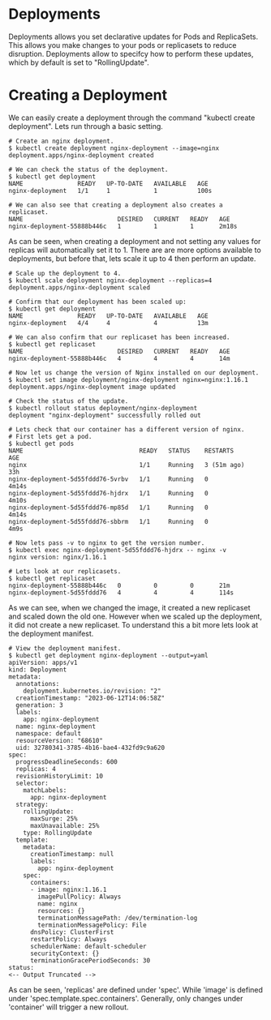 # Deployments
Deployments allows you set declarative updates for Pods and ReplicaSets. This allows you make changes to your pods or replicasets to reduce disruption. Deployments allow to specifcy how to perform these updates, which by default is set to "RollingUpdate".  

# Creating a Deployment
We can easily create a deployment through the command "kubectl create deployment". Lets run through a basic setting.
```
# Create an nginx deployment.
$ kubectl create deployment nginx-deployment --image=nginx
deployment.apps/nginx-deployment created

# We can check the status of the deployment.
$ kubectl get deployment
NAME               READY   UP-TO-DATE   AVAILABLE   AGE
nginx-deployment   1/1     1            1           100s

# We can also see that creating a deployment also creates a replicaset.
NAME                          DESIRED   CURRENT   READY   AGE
nginx-deployment-55888b446c   1         1         1       2m18s
```

As can be seen, when creating a deployment and not setting any values for replicas will automatically set it to 1. There are are more options available to deployments, but before that, lets scale it up to 4 then perform an update.
```
# Scale up the deployment to 4.
$ kubectl scale deployment nginx-deployment --replicas=4
deployment.apps/nginx-deployment scaled

# Confirm that our deployment has been scaled up:
$ kubectl get deployment
NAME               READY   UP-TO-DATE   AVAILABLE   AGE
nginx-deployment   4/4     4            4           13m

# We can also confirm that our replicaset has been increased.
$ kubectl get replicaset
NAME                          DESIRED   CURRENT   READY   AGE
nginx-deployment-55888b446c   4         4         4       14m

# Now let us change the version of Nginx installed on our deployment.
$ kubectl set image deployment/nginx-deployment nginx=nginx:1.16.1
deployment.apps/nginx-deployment image updated

# Check the status of the update.
$ kubectl rollout status deployment/nginx-deployment
deployment "nginx-deployment" successfully rolled out

# Lets check that our container has a different version of nginx.
# First lets get a pod.
$ kubectl get pods
NAME                                READY   STATUS    RESTARTS      AGE
nginx                               1/1     Running   3 (51m ago)   33h
nginx-deployment-5d55fddd76-5vrbv   1/1     Running   0             4m14s
nginx-deployment-5d55fddd76-hjdrx   1/1     Running   0             4m10s
nginx-deployment-5d55fddd76-mp85d   1/1     Running   0             4m14s
nginx-deployment-5d55fddd76-sbbrm   1/1     Running   0             4m9s

# Now lets pass -v to nginx to get the version number.
$ kubectl exec nginx-deployment-5d55fddd76-hjdrx -- nginx -v
nginx version: nginx/1.16.1

# Lets look at our replicasets.
$ kubectl get replicaset
nginx-deployment-55888b446c   0         0         0       21m
nginx-deployment-5d55fddd76   4         4         4       114s
```  

As we can see, when we changed the image, it created a new replicaset and scaled down the old one. However when we scaled up the deployment, it did not create a new replicaset. To understand this a bit more lets look at the deployment manifest.
```
# View the deployment manifest.
$ kubectl get deployment nginx-deployment --output=yaml
apiVersion: apps/v1
kind: Deployment
metadata:
  annotations:
    deployment.kubernetes.io/revision: "2"
  creationTimestamp: "2023-06-12T14:06:58Z"
  generation: 3
  labels:
    app: nginx-deployment
  name: nginx-deployment
  namespace: default
  resourceVersion: "68610"
  uid: 32780341-3785-4b16-bae4-432fd9c9a620
spec:
  progressDeadlineSeconds: 600
  replicas: 4
  revisionHistoryLimit: 10
  selector:
    matchLabels:
      app: nginx-deployment
  strategy:
    rollingUpdate:
      maxSurge: 25%
      maxUnavailable: 25%
    type: RollingUpdate
  template:
    metadata:
      creationTimestamp: null
      labels:
        app: nginx-deployment
    spec:
      containers:
      - image: nginx:1.16.1
        imagePullPolicy: Always
        name: nginx
        resources: {}
        terminationMessagePath: /dev/termination-log
        terminationMessagePolicy: File
      dnsPolicy: ClusterFirst
      restartPolicy: Always
      schedulerName: default-scheduler
      securityContext: {}
      terminationGracePeriodSeconds: 30
status:
<-- Output Truncated -->
```

As can be seen, 'replicas' are defined under 'spec'. While 'image' is defined under 'spec.template.spec.containers'. Generally, only changes under 'container' will trigger a new rollout. 
